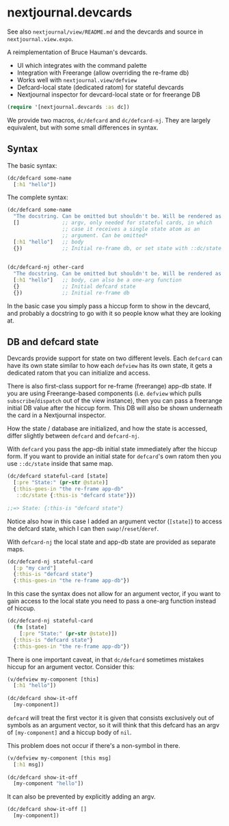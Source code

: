 # nextjournal.devcards

See also `nextjournal/view/README.md` and the devcards and source in
`nextjournal.view.expo`.

A reimplementation of Bruce Hauman's devcards.

- UI which integrates with the command palette
- Integration with Freerange (allow overriding the re-frame db)
- Works well with `nextjournal.view/defview`
- Defcard-local state (dedicated ratom) for stateful devcards
- Nextjournal inspector for devcard-local state or for freerange DB

``` clojure
(require '[nextjournal.devcards :as dc])
```

We provide two macros, `dc/defcard` and `dc/defcard-nj`. They are largely
equivalent, but with some small differences in syntax.

## Syntax

The basic syntax:

``` clojure
(dc/defcard some-name
  [:h1 "hello"])
```

The complete syntax:

```clojure
(dc/defcard some-name
  "The docstring. Can be omitted but shouldn't be. Will be rendered as markdown"
  []              ;; argv, only needed for stateful cards, in which 
                  ;; case it receives a single state atom as an
                  ;; argument. Can be omitted*
  [:h1 "hello"]   ;; body
  {})             ;; Initial re-frame db, or set state with ::dc/state
  
  
(dc/defcard-nj other-card
  "The docstring. Can be omitted but shouldn't be. Will be rendered as markdown"
  [:h1 "hello"]   ;; body, can also be a one-arg function
  {}              ;; Initial defcard state
  {})             ;; Initial re-frame db
```

In the basic case you simply pass a hiccup form to show in the devcard, and
probably a docstring to go with it so people know what they are looking at.

## DB and defcard state

Devcards provide support for state on two different levels. Each `defcard` can
have its own state similar to how each `defview` has its own state, it gets a
dedicated ratom that you can initialize and access.

There is also first-class support for re-frame (freerange) app-db state. If you
are using Freerange-based components (i.e. `defview` which pulls
`subscribe`/`dispatch` out of the view instance), then you can pass a freerange
initial DB value after the hiccup form. This DB will also be shown underneath
the card in a Nextjournal inspector.

How the state / database are initialized, and how the state is accessed, differ
slightly between `defcard` and `defcard-nj`.

With `defcard` you pass the app-db initial state immediately after the hiccup
form. If you want to provide an initial state for `defcard`'s own ratom then you
use `::dc/state` inside that same map.

``` clojure
(dc/defcard stateful-card [state]
  [:pre "State:" (pr-str @state)]
  {:this-goes-in "the re-frame app-db"
   ::dc/state {:this-is "defcard state"}})
   
;;=> State: {:this-is "defcard state"}
```

Notice also how in this case I added an argument vector (`[state]`) to access
the defcard state, which I can then `swap!`/`reset`/`deref`.

With `defcard-nj` the local state and app-db state are provided as separate
maps.

``` clojure
(dc/defcard-nj stateful-card
  [:p "my card"]
  {:this-is "defcard state"}
  {:this-goes-in "the re-frame app-db"})
```

In this case the syntax does not allow for an argument vector, if you want to
gain access to the local state you need to pass a one-arg function instead of
hiccup.

``` clojure
(dc/defcard-nj stateful-card
  (fn [state]
    [:pre "State:" (pr-str @state)])
  {:this-is "defcard state"}
  {:this-goes-in "the re-frame app-db"})
```

There is one important caveat, in that `dc/defcard` sometimes mistakes hiccup
for an argument vector. Consider this:

``` clojure
(v/defview my-component [this]
  [:h1 "hello"])
  
(dc/defcard show-it-off
  [my-component])
```

`defcard` will treat the first vector it is given that consists exclusively out
of symbols as an argument vector, so it will think that this defcard has an argv
of `[my-component]` and a hiccup body of `nil`.

This problem does not occur if there's a non-symbol in there.

``` clojure
(v/defview my-component [this msg]
  [:h1 msg])
  
(dc/defcard show-it-off
  [my-component "hello"])
```

It can also be prevented by explicitly adding an argv.

```clojure
(dc/defcard show-it-off []
  [my-component])
```

  
